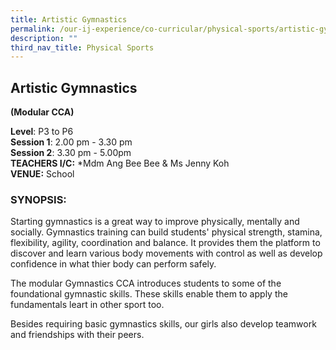 ```yaml
---
title: Artistic Gymnastics
permalink: /our-ij-experience/co-curricular/physical-sports/artistic-gymnastics/
description: ""
third_nav_title: Physical Sports
---
```

## Artistic Gymnastics


**(Modular CCA)**

  

**Level**: P3 to P6<br>
**Session 1**: 2.00 pm - 3.30 pm<br>
**Session 2**: 3.30 pm - 5.00pm<br>
**TEACHERS I/C:**&nbsp;\*Mdm Ang Bee Bee &amp; Ms Jenny Koh<br>
**VENUE:**&nbsp;School

### SYNOPSIS:


Starting gymnastics is a great way to improve physically, mentally and socially. Gymnastics training can build students' physical strength, stamina, flexibility, agility, coordination and balance. It provides them the platform to discover and learn various body movements with control as well as develop confidence in what thier body can perform safely.

The modular Gymnastics CCA introduces students to some of the foundational gymnastic skills. These skills enable them to apply the fundamentals leart in other sport too.

Besides requiring basic gymnastics skills, our girls also develop teamwork and friendships with their peers.